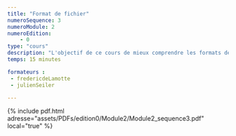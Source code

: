 ```yaml
---
title: "Format de fichier"
numeroSequence: 3
numeroModule: 2
numeroEdition:
    - 0
type: "cours"
description: "L'objectif de ce cours de mieux comprendre les formats de fichier."
temps: 15 minutes

formateurs :
 - fredericdeLamotte
 - julienSeiler

---
```


{% include pdf.html adresse="assets/PDFs/edition0/Module2/Module2_sequence3.pdf" local="true" %}
